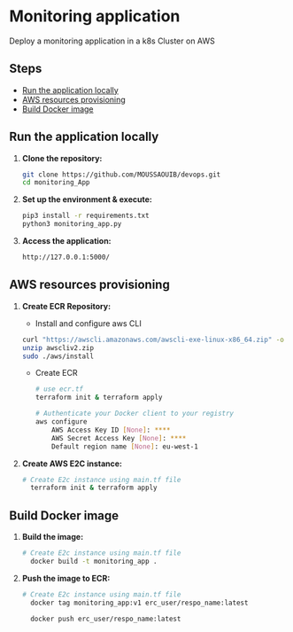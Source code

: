 
# Monitoring application 

Deploy a monitoring application in a k8s Cluster on  AWS

## Steps

- [Run the application locally](#run-the-application-locally)
- [AWS resources provisioning](#aws-resources-provisioning)
- [Build Docker image](#build-docker-image)

## Run the application locally 

1. **Clone the repository:**
    ```sh
    git clone https://github.com/MOUSSAOUIB/devops.git
    cd monitoring_App
    ```

2. **Set up the environment & execute:**
      ```sh
      pip3 install -r requirements.txt
      python3 monitoring_app.py
      ```
3. **Access the application:**
      ```sh
      http://127.0.0.1:5000/
      ```



## AWS resources provisioning

1. **Create ECR Repository:**
    - Install and configure  aws CLI
    ```sh
    curl "https://awscli.amazonaws.com/awscli-exe-linux-x86_64.zip" -o "awscliv2.zip"                                                         
    unzip awscliv2.zip
    sudo ./aws/install

    ```

    - Create ECR 
        ```sh
        # use ecr.tf
        terraform init & terraform apply

        # Authenticate your Docker client to your registry 
        aws configure
            AWS Access Key ID [None]: ****
            AWS Secret Access Key [None]: ****
            Default region name [None]: eu-west-1

        ```
    

2. **Create AWS E2C instance:**
      ```sh
      # Create E2c instance using main.tf file
        terraform init & terraform apply    
      ```

## Build Docker image

1. **Build the image:**
      ```sh
      # Create E2c instance using main.tf file
        docker build -t monitoring_app .
      ```

2. **Push the image to ECR:**
      ```sh
      # Create E2c instance using main.tf file
        docker tag monitoring_app:v1 erc_user/respo_name:latest

        docker push erc_user/respo_name:latest
      ```